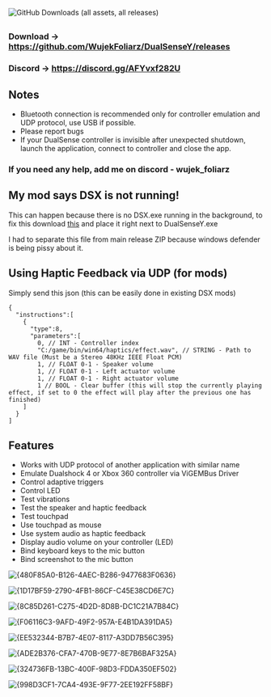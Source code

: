 ![GitHub Downloads (all assets, all releases)](https://img.shields.io/github/downloads/WujekFoliarz/DualSenseY/total)

##
### Download → https://github.com/WujekFoliarz/DualSenseY/releases
### Discord → https://discord.gg/AFYvxf282U

## Notes
- Bluetooth connection is recommended only for controller emulation and UDP protocol, use USB if possible.
- Please report bugs
- If your DualSense controller is invisible after unexpected shutdown, launch the application, connect to controller and close the app.

### If you need any help, add me on discord - wujek_foliarz

## My mod says DSX is not running!
This can happen because there is no DSX.exe running in the background, to fix this download [this](https://raw.githubusercontent.com/WujekFoliarz/DualSenseY/refs/heads/master/DSX/DSX.exe) and place it right next to DualSenseY.exe

I had to separate this file from main release ZIP because windows defender is being pissy about it.

## Using Haptic Feedback via UDP (for mods)
Simply send this json (this can be easily done in existing DSX mods)
```
{
  "instructions":[
    {
      "type":8,
      "parameters":[
        0, // INT - Controller index
        "C:/game/bin/win64/haptics/effect.wav", // STRING - Path to WAV file (Must be a Stereo 48KHz IEEE Float PCM)
        1, // FLOAT 0-1 - Speaker volume
        1, // FLOAT 0-1 - Left actuator volume
        1, // FLOAT 0-1 - Right actuator volume
        1 // BOOL - Clear buffer (this will stop the currently playing effect, if set to 0 the effect will play after the previous one has finished)
    ]
  }
]
```

## Features

- Works with UDP protocol of another application with similar name
- Emulate Dualshock 4 or Xbox 360 controller via ViGEMBus Driver
- Control adaptive triggers
- Control LED
- Test vibrations
- Test the speaker and haptic feedback
- Test touchpad
- Use touchpad as mouse
- Use system audio as haptic feedback
- Display audio volume on your controller (LED)
- Bind keyboard keys to the mic button
- Bind screenshot to the mic button


![{480F85A0-B126-4AEC-B286-9477683F0636}](https://github.com/user-attachments/assets/5260e8d3-9a26-41d6-9608-c52d3b3af12e)

![{1D17BF59-2790-4FB1-86CF-C45E38CD6E7C}](https://github.com/user-attachments/assets/2d0fc599-26e7-4499-bade-0b62a5ad24e4)

![{8C85D261-C275-4D2D-8D8B-DC1C21A7B84C}](https://github.com/user-attachments/assets/ecc1f0da-e325-4aef-ac7b-ff466b97ff34)

![{F06116C3-9AFD-49F2-957A-E4B1DA391DA5}](https://github.com/user-attachments/assets/22b5a0e7-f7ec-4cc9-bac7-bbc06834eeed)

![{EE532344-B7B7-4E07-8117-A3DD7B56C395}](https://github.com/user-attachments/assets/4cb1c032-3fed-482d-837b-5599bc71562c)

![{ADE2B376-CFA7-470B-9E77-8E7B6BAF325A}](https://github.com/user-attachments/assets/6a3532f3-2ec1-4bd6-9d8f-2abe76a7ae72)

![{324736FB-13BC-400F-98D3-FDDA350EF502}](https://github.com/user-attachments/assets/39ced5a2-f9f2-4d91-b9cd-7e3f57d98fa7)

![{998D3CF1-7CA4-493E-9F77-2EE192FF58BF}](https://github.com/user-attachments/assets/b2912a6b-9c5f-4693-a1e6-85090ba70c1c)

